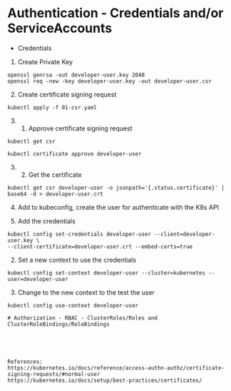 # Authentication -  Credentials and/or ServiceAccounts  
  
* Credentials  
1. Create Private Key  
```
openssl genrsa -out developer-user.key 2048  
openssl req -new -key developer-user.key -out developer-user.csr
```
  
2. Create certificate signing request  
``` 
kubectl apply -f 01-csr.yaml
```
  
3. 1. Approve certificate signing request  
```
kubectl get csr  

kubectl certificate approve developer-user
```
  
3. 2. Get the certificate  
```
kubectl get csr developer-user -o jsonpath='{.status.certificate}' | base64 -d > developer-user.crt
```

4. Add to kubeconfig, create the user for authenticate with the K8s API  

1. Add the credentials
```
kubectl config set-credentials developer-user --client=developer-user.key \  
--client-certificate=developer-user.crt --embed-certs=true
```
  
2. Set a new context to use the credentials  
```
kubectl config set-context developer-user --cluster=kubernetes --user=developer-user
```
  
3. Change to the new context to the test the user
```
kubectl config use-context developer-user

# Authorization - RBAC - ClusterRoles/Roles and ClusterRoleBindings/RoleBindings  





References:
https://kubernetes.io/docs/reference/access-authn-authz/certificate-signing-requests/#normal-user
https://kubernetes.io/docs/setup/best-practices/certificates/